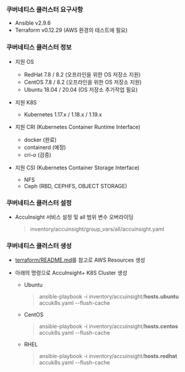 ### 쿠버네티스 클러스터 요구사항

  - Ansible v2.9.6
  - Terraform v0.12.29 (AWS 환경의 테스트에 필요)


### 쿠버네티스 클러스터 정보

* 지원 OS

  - RedHat 7.8 / 8.2 (오프라인을 위한 OS 저장소 지원)
  - CentOS 7.8 / 8.2 (오프라인을 위한 OS 저장소 지원)
  - Ubuntu 18.04 / 20.04 (OS 저장소 추가작업 필요)


* 지원 K8S

  - Kubernetes 1.17.x / 1.18.x / 1.19.x


* 지원 CRI (Kubernetes Container Runtime Interface)

  - docker (완료)
  - containerd (예정)
  - cri-o (검증)


* 지원 CSI (Kubernetes Container Storage Interface)

  - NFS
  - Ceph (RBD, CEPHFS, OBJECT STORAGE)



### 쿠버네티스 클러스터 설정

  - AccuInsight 서비스 설정 및 all 범위 변수 오버라이딩

    > inventory/accuinsight/group_vars/all/accuinsight.yaml



### 쿠버네티스 클러스터 생성

* [terraform/README.md](terraform/README.md)를 참고로 AWS Resources 생성

* 아래의 명령으로 AccuInsight+ K8S Cluster 생성

  - Ubuntu

    > ansible-playbook -i inventory/accuinsight/**hosts.ubuntu** accuk8s.yaml --flush-cache

  - CentOS

    > ansible-playbook -i inventory/accuinsight/**hosts.centos** accuk8s.yaml --flush-cache

  - RHEL

    > ansible-playbook -i inventory/accuinsight/**hosts.redhat** accuk8s.yaml --flush-cache


